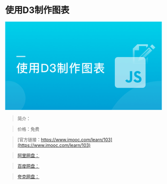 # 使用D3制作图表

![img](../../assets/5fe442dd0001dfee05400304.jpg)

> 简介：

> 价格：免费

> [官方链接：https://www.imooc.com/learn/103](https://www.imooc.com/learn/103)

> [阿里网盘：]()

> [百度网盘：]()

> [夸克网盘：]()
